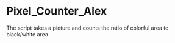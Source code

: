 # Pixel_Counter_Alex
The script takes a picture and counts the ratio of colorful area to black/white area
